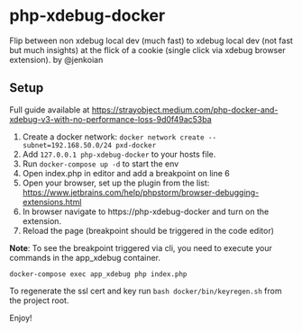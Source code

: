 # php-xdebug-docker
Flip between non xdebug local dev (much fast) to xdebug local dev (not fast but much insights) 
at the flick of a cookie (single click via xdebug browser extension). by @jenkoian

## Setup

Full guide available at https://strayobject.medium.com/php-docker-and-xdebug-v3-with-no-performance-loss-9d0f49ac53ba

1. Create a docker network:
`docker network create --subnet=192.168.50.0/24 pxd-docker`
2. Add `127.0.0.1 php-xdebug-docker` to your hosts file.  
3. Run `docker-compose up -d` to start the env
4. Open index.php in editor and add a breakpoint on line 6
5. Open your browser, set up the plugin from the list: https://www.jetbrains.com/help/phpstorm/browser-debugging-extensions.html
6. In browser navigate to https://php-xdebug-docker and turn on the extension.
7. Reload the page (breakpoint should be triggered in the code editor)

**Note**: To see the breakpoint triggered via cli, you need to execute your commands in the app_xdebug container.

`docker-compose exec app_xdebug php index.php`

To regenerate the ssl cert and key run `bash docker/bin/keyregen.sh` from the project root.

Enjoy!
